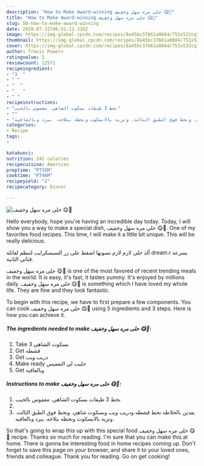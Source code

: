 ```yaml
---
description: "How to Make Award-winning حلى مره سهل وخفيف 😋🌙"
title: "How to Make Award-winning حلى مره سهل وخفيف 😋🌙"
slug: 50-how-to-make-award-winning
date: 2020-07-31T06:51:11.316Z
image: https://img-global.cpcdn.com/recipes/8a45bc37661a8604/751x532cq70/الصورة-الرئيسية-لوصفةحلى-مره-سهل-وخفيف-😋🌙.jpg
thumbnail: https://img-global.cpcdn.com/recipes/8a45bc37661a8604/751x532cq70/الصورة-الرئيسية-لوصفةحلى-مره-سهل-وخفيف-😋🌙.jpg
cover: https://img-global.cpcdn.com/recipes/8a45bc37661a8604/751x532cq70/الصورة-الرئيسية-لوصفةحلى-مره-سهل-وخفيف-😋🌙.jpg
author: Travis Powers
ratingvalue: 5
reviewcount: 12571
recipeingredient:
- "3  "
- " "
- "  "
- "   "
- " "
recipeinstructions:
- "نخط 3 طبقات بسكوت الشاهي. مغموس بالحيب"
- ""
- "بعدين بالخلاطه نحط قشطه ودريب ويب وبسكوت شاهي. ونحط فوق الطبق الثالث. ونزيه بالابسكوت ونحطه بثلاجه. يبرد وبالعافيه."
categories:
- Recipe
tags:
- 

katakunci:  
nutrition: 241 calories
recipecuisine: American
preptime: "PT35M"
cooktime: "PT46M"
recipeyield: "2"
recipecategory: Dinner

---
```



![حلى مره سهل وخفيف 😋🌙](https://img-global.cpcdn.com/recipes/8a45bc37661a8604/751x532cq70/الصورة-الرئيسية-لوصفةحلى-مره-سهل-وخفيف-😋🌙.jpg)

Hello everybody, hope you're having an incredible day today. Today, I will show you a way to make a special dish, حلى مره سهل وخفيف 😋🌙. One of my favorites food recipes. This time, I will make it a little bit unique. This will be really delicious.

ألذ حلى لازم لازم تسونها اضغط على زر السبسكرايب لتنظم لعائلة dream.r بسرعة قناتي الثانية.

حلى مره سهل وخفيف 😋🌙 is one of the most favored of recent trending meals in the world. It is easy, it's fast, it tastes yummy. It's enjoyed by millions daily. حلى مره سهل وخفيف 😋🌙 is something which I have loved my whole life. They are fine and they look fantastic.


To begin with this recipe, we have to first prepare a few components. You can cook حلى مره سهل وخفيف 😋🌙 using 5 ingredients and 3 steps. Here is how you can achieve it.

<!--inarticleads1-->

##### The ingredients needed to make حلى مره سهل وخفيف 😋🌙:

1. Take 3 بسكوت الشاهي
1. Get  قشطه
1. Get  دريب ويب
1. Make ready  حليب لي التغميس
1. Get  وبالعافيه




<!--inarticleads2-->

##### Instructions to make حلى مره سهل وخفيف 😋🌙:

1. نخط 3 طبقات بسكوت الشاهي. مغموس بالحيب
1. 
1. بعدين بالخلاطه نحط قشطه ودريب ويب وبسكوت شاهي. ونحط فوق الطبق الثالث. ونزيه بالابسكوت ونحطه بثلاجه. يبرد وبالعافيه.




So that's going to wrap this up with this special food حلى مره سهل وخفيف 😋🌙 recipe. Thanks so much for reading. I'm sure that you can make this at home. There is gonna be interesting food in home recipes coming up. Don't forget to save this page on your browser, and share it to your loved ones, friends and colleague. Thank you for reading. Go on get cooking!

